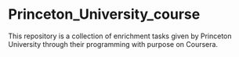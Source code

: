 # Princeton_University_course
This repository is a collection of enrichment tasks given by Princeton University through their programming with purpose on Coursera.
